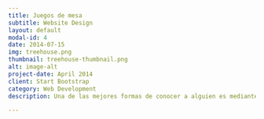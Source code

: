 ```yaml
---
title: Juegos de mesa
subtitle: Website Design
layout: default
modal-id: 4
date: 2014-07-15
img: treehouse.png
thumbnail: treehouse-thumbnail.png
alt: image-alt
project-date: April 2014
client: Start Bootstrap
category: Web Development
description: Una de las mejores formas de conocer a alguien es mediante lo lúdico. Así que acostumbramos a juntarnos en bares o cafeterías para jugar todo tipo de juegos de mesa tanto de los pesados y estratégicos como los mas rápidos y fáciles de aprender (típicos rompehielos) para abarcar todos los gustos.

---
```

